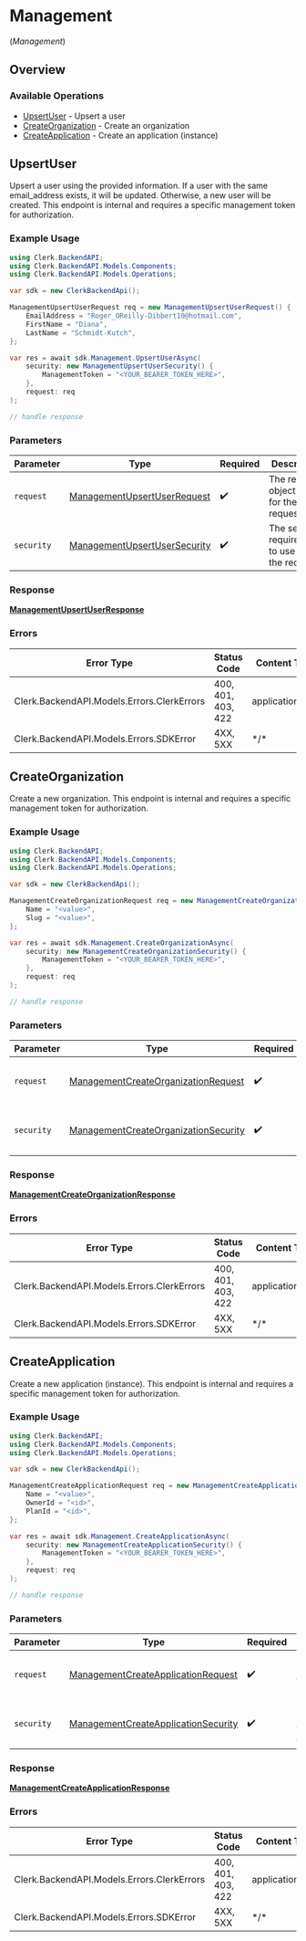 # Management
(*Management*)

## Overview

### Available Operations

* [UpsertUser](#upsertuser) - Upsert a user
* [CreateOrganization](#createorganization) - Create an organization
* [CreateApplication](#createapplication) - Create an application (instance)

## UpsertUser

Upsert a user using the provided information. If a user with the same email_address exists, it will be updated. Otherwise, a new user will be created.
This endpoint is internal and requires a specific management token for authorization.


### Example Usage

```csharp
using Clerk.BackendAPI;
using Clerk.BackendAPI.Models.Components;
using Clerk.BackendAPI.Models.Operations;

var sdk = new ClerkBackendApi();

ManagementUpsertUserRequest req = new ManagementUpsertUserRequest() {
    EmailAddress = "Roger_OReilly-Dibbert10@hotmail.com",
    FirstName = "Diana",
    LastName = "Schmidt-Kutch",
};

var res = await sdk.Management.UpsertUserAsync(
    security: new ManagementUpsertUserSecurity() {
        ManagementToken = "<YOUR_BEARER_TOKEN_HERE>",
    },
    request: req
);

// handle response
```

### Parameters

| Parameter                                                                               | Type                                                                                    | Required                                                                                | Description                                                                             |
| --------------------------------------------------------------------------------------- | --------------------------------------------------------------------------------------- | --------------------------------------------------------------------------------------- | --------------------------------------------------------------------------------------- |
| `request`                                                                               | [ManagementUpsertUserRequest](../../Models/Components/ManagementUpsertUserRequest.md)   | :heavy_check_mark:                                                                      | The request object to use for the request.                                              |
| `security`                                                                              | [ManagementUpsertUserSecurity](../../Models/Operations/ManagementUpsertUserSecurity.md) | :heavy_check_mark:                                                                      | The security requirements to use for the request.                                       |

### Response

**[ManagementUpsertUserResponse](../../Models/Operations/ManagementUpsertUserResponse.md)**

### Errors

| Error Type                                 | Status Code                                | Content Type                               |
| ------------------------------------------ | ------------------------------------------ | ------------------------------------------ |
| Clerk.BackendAPI.Models.Errors.ClerkErrors | 400, 401, 403, 422                         | application/json                           |
| Clerk.BackendAPI.Models.Errors.SDKError    | 4XX, 5XX                                   | \*/\*                                      |

## CreateOrganization

Create a new organization.
This endpoint is internal and requires a specific management token for authorization.


### Example Usage

```csharp
using Clerk.BackendAPI;
using Clerk.BackendAPI.Models.Components;
using Clerk.BackendAPI.Models.Operations;

var sdk = new ClerkBackendApi();

ManagementCreateOrganizationRequest req = new ManagementCreateOrganizationRequest() {
    Name = "<value>",
    Slug = "<value>",
};

var res = await sdk.Management.CreateOrganizationAsync(
    security: new ManagementCreateOrganizationSecurity() {
        ManagementToken = "<YOUR_BEARER_TOKEN_HERE>",
    },
    request: req
);

// handle response
```

### Parameters

| Parameter                                                                                               | Type                                                                                                    | Required                                                                                                | Description                                                                                             |
| ------------------------------------------------------------------------------------------------------- | ------------------------------------------------------------------------------------------------------- | ------------------------------------------------------------------------------------------------------- | ------------------------------------------------------------------------------------------------------- |
| `request`                                                                                               | [ManagementCreateOrganizationRequest](../../Models/Components/ManagementCreateOrganizationRequest.md)   | :heavy_check_mark:                                                                                      | The request object to use for the request.                                                              |
| `security`                                                                                              | [ManagementCreateOrganizationSecurity](../../Models/Operations/ManagementCreateOrganizationSecurity.md) | :heavy_check_mark:                                                                                      | The security requirements to use for the request.                                                       |

### Response

**[ManagementCreateOrganizationResponse](../../Models/Operations/ManagementCreateOrganizationResponse.md)**

### Errors

| Error Type                                 | Status Code                                | Content Type                               |
| ------------------------------------------ | ------------------------------------------ | ------------------------------------------ |
| Clerk.BackendAPI.Models.Errors.ClerkErrors | 400, 401, 403, 422                         | application/json                           |
| Clerk.BackendAPI.Models.Errors.SDKError    | 4XX, 5XX                                   | \*/\*                                      |

## CreateApplication

Create a new application (instance).
This endpoint is internal and requires a specific management token for authorization.


### Example Usage

```csharp
using Clerk.BackendAPI;
using Clerk.BackendAPI.Models.Components;
using Clerk.BackendAPI.Models.Operations;

var sdk = new ClerkBackendApi();

ManagementCreateApplicationRequest req = new ManagementCreateApplicationRequest() {
    Name = "<value>",
    OwnerId = "<id>",
    PlanId = "<id>",
};

var res = await sdk.Management.CreateApplicationAsync(
    security: new ManagementCreateApplicationSecurity() {
        ManagementToken = "<YOUR_BEARER_TOKEN_HERE>",
    },
    request: req
);

// handle response
```

### Parameters

| Parameter                                                                                             | Type                                                                                                  | Required                                                                                              | Description                                                                                           |
| ----------------------------------------------------------------------------------------------------- | ----------------------------------------------------------------------------------------------------- | ----------------------------------------------------------------------------------------------------- | ----------------------------------------------------------------------------------------------------- |
| `request`                                                                                             | [ManagementCreateApplicationRequest](../../Models/Components/ManagementCreateApplicationRequest.md)   | :heavy_check_mark:                                                                                    | The request object to use for the request.                                                            |
| `security`                                                                                            | [ManagementCreateApplicationSecurity](../../Models/Operations/ManagementCreateApplicationSecurity.md) | :heavy_check_mark:                                                                                    | The security requirements to use for the request.                                                     |

### Response

**[ManagementCreateApplicationResponse](../../Models/Operations/ManagementCreateApplicationResponse.md)**

### Errors

| Error Type                                 | Status Code                                | Content Type                               |
| ------------------------------------------ | ------------------------------------------ | ------------------------------------------ |
| Clerk.BackendAPI.Models.Errors.ClerkErrors | 400, 401, 403, 422                         | application/json                           |
| Clerk.BackendAPI.Models.Errors.SDKError    | 4XX, 5XX                                   | \*/\*                                      |